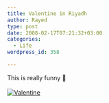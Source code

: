 ```yaml
---
title: Valentine in Riyadh
author: Rayed
type: post
date: 2008-02-17T07:21:32+03:00
categories:
  - Life
wordpress_id: 358

---
```

<p>This is really funny 🙂<br />
<a href="http://www.alwatan.com.sa/news/caricatureInfo.asp?issueno=2697&#038;imgID=1921"><br />
<img src='http://rayed.com/wordpress/wp-content/uploads/2008/02/1702misp36n36.jpg' alt='Valentine' /><br />
</a></p>
